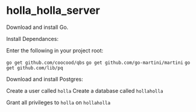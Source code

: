 holla_holla_server
==================

Download and install Go.

Install Dependances:

Enter the following in your project root:

`go get github.com/coocood/qbs`
`go get github.com/go-martini/martini`
`go get github.com/lib/pq`

Download and install Postgres:

Create a user called `holla`
Create a database called `hollaholla`

Grant all privileges to `holla` on `hollaholla`
